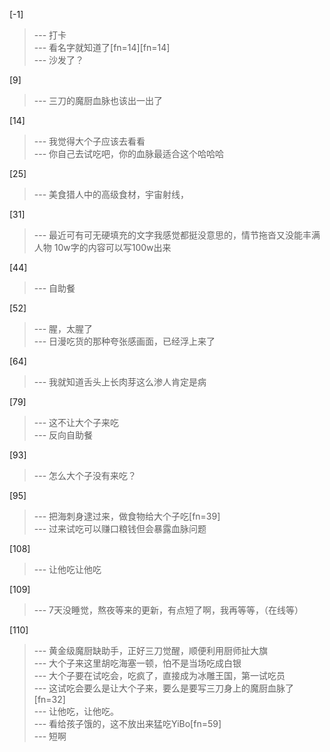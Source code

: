 
[-1] 
>--- 打卡<br>
>--- 看名字就知道了[fn=14][fn=14]<br>
>--- 沙发了？<br>

[9] 
>--- 三刀的魔厨血脉也该出一出了<br>

[14] 
>--- 我觉得大个子应该去看看<br>
>--- 你自己去试吃吧，你的血脉最适合这个哈哈哈<br>

[25] 
>--- 美食猎人中的高级食材，宇宙射线，<br>

[31] 
>--- 最近可有可无硬填充的文字我感觉都挺没意思的，情节拖沓又没能丰满人物 10w字的内容可以写100w出来<br>

[44] 
>--- 自助餐<br>

[52] 
>--- 腥，太腥了<br>
>--- 日漫吃货的那种夸张感画面，已经浮上来了<br>

[64] 
>--- 我就知道舌头上长肉芽这么渗人肯定是病<br>

[79] 
>--- 这不让大个子来吃<br>
>--- 反向自助餐<br>

[93] 
>--- 怎么大个子没有来吃？<br>

[95] 
>--- 把海刺身逮过来，做食物给大个子吃[fn=39]<br>
>--- 过来试吃可以赚口粮钱但会暴露血脉问题<br>

[108] 
>--- 让他吃让他吃<br>

[109] 
>--- 7天没睡觉，熬夜等来的更新，有点短了啊，我再等等，（在线等）<br>

[110] 
>--- 黄金级魔厨缺助手，正好三刀觉醒，顺便利用厨师扯大旗<br>
>--- 大个子来这里胡吃海塞一顿，怕不是当场吃成白银<br>
>--- 大个子要在试吃会，吃疯了，直接成为冰雕王国，第一试吃员<br>
>--- 这试吃会要么是让大个子来，要么是要写三刀身上的魔厨血脉了[fn=32]<br>
>--- 让他吃，让他吃。<br>
>--- 看给孩子饿的，这不放出来猛吃YiBo[fn=59]<br>
>--- 短啊<br>
